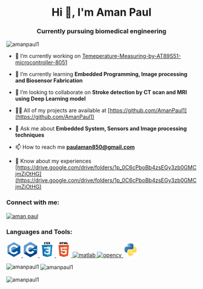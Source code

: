 <h1 align="center">Hi 👋, I'm Aman Paul</h1>
<h3 align="center">Currently pursuing biomedical engineering</h3>

<p align="left"> <img src="https://komarev.com/ghpvc/?username=amanpaul1&label=Profile%20views&color=0e75b6&style=flat" alt="amanpaul1" /> </p>

- 🔭 I’m currently working on [Temeperature-Measuring-by-AT89S51-microcontroller-8051](https://github.com/AmanPaul1/Temeperature-Measuring-by-AT89S51-microcontroller-8051/tree/main)

- 🌱 I’m currently learning **Embedded Programming, Image processing and Biosensor Fabrication**

- 👯 I’m looking to collaborate on **Stroke detection by CT scan and MRI using Deep Learning model**

- 👨‍💻 All of my projects are available at [https://github.com/AmanPaul1](https://github.com/AmanPaul1)

- 💬 Ask me about **Embedded System, Sensors and Image processing techniques**

- 📫 How to reach me **paulaman850@gmail.com**

- 📄 Know about my experiences [https://drive.google.com/drive/folders/1p_0C6cPboBb4zsEGy3zb0GMCjmZjOtHG](https://drive.google.com/drive/folders/1p_0C6cPboBb4zsEGy3zb0GMCjmZjOtHG)

<h3 align="left">Connect with me:</h3>
<p align="left">
<a href="https://linkedin.com/in/aman paul" target="blank"><img align="center" src="https://raw.githubusercontent.com/rahuldkjain/github-profile-readme-generator/master/src/images/icons/Social/linked-in-alt.svg" alt="aman paul" height="30" width="40" /></a>
</p>

<h3 align="left">Languages and Tools:</h3>
<p align="left"> <a href="https://www.cprogramming.com/" target="_blank" rel="noreferrer"> <img src="https://raw.githubusercontent.com/devicons/devicon/master/icons/c/c-original.svg" alt="c" width="40" height="40"/> </a> <a href="https://www.w3schools.com/cpp/" target="_blank" rel="noreferrer"> <img src="https://raw.githubusercontent.com/devicons/devicon/master/icons/cplusplus/cplusplus-original.svg" alt="cplusplus" width="40" height="40"/> </a> <a href="https://www.w3schools.com/css/" target="_blank" rel="noreferrer"> <img src="https://raw.githubusercontent.com/devicons/devicon/master/icons/css3/css3-original-wordmark.svg" alt="css3" width="40" height="40"/> </a> <a href="https://www.w3.org/html/" target="_blank" rel="noreferrer"> <img src="https://raw.githubusercontent.com/devicons/devicon/master/icons/html5/html5-original-wordmark.svg" alt="html5" width="40" height="40"/> </a> <a href="https://www.mathworks.com/" target="_blank" rel="noreferrer"> <img src="https://upload.wikimedia.org/wikipedia/commons/2/21/Matlab_Logo.png" alt="matlab" width="40" height="40"/> </a> <a href="https://opencv.org/" target="_blank" rel="noreferrer"> <img src="https://www.vectorlogo.zone/logos/opencv/opencv-icon.svg" alt="opencv" width="40" height="40"/> </a> <a href="https://www.python.org" target="_blank" rel="noreferrer"> <img src="https://raw.githubusercontent.com/devicons/devicon/master/icons/python/python-original.svg" alt="python" width="40" height="40"/> </a> </p>

<p><img align="left" src="https://github-readme-stats.vercel.app/api/top-langs?username=amanpaul1&show_icons=true&locale=en&layout=compact" alt="amanpaul1" /></p>

<p>&nbsp;<img align="center" src="https://github-readme-stats.vercel.app/api?username=amanpaul1&show_icons=true&locale=en" alt="amanpaul1" /></p>

<p><img align="center" src="https://github-readme-streak-stats.herokuapp.com/?user=amanpaul1&" alt="amanpaul1" /></p>
